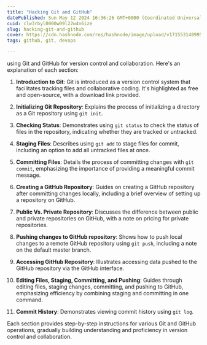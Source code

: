 ```yaml
---
title: "Hacking Git and GitHub"
datePublished: Sun May 12 2024 16:36:26 GMT+0000 (Coordinated Universal Time)
cuid: clw3rbyl0000w09l22w4n6ize
slug: hacking-git-and-github
cover: https://cdn.hashnode.com/res/hashnode/image/upload/v1715531489950/23e2cded-7875-4779-ba46-1b90e4946e91.png
tags: github, git, devops

---
```


using Git and GitHub for version control and collaboration. Here's an explanation of each section:

1. **Introduction to Git**: Git is introduced as a version control system that facilitates tracking files and collaborative coding. It's highlighted as free and open-source, with a download link provided.
    
2. **Initializing Git Repository**: Explains the process of initializing a directory as a Git repository using `git init`.
    
3. **Checking Status**: Demonstrates using `git status` to check the status of files in the repository, indicating whether they are tracked or untracked.
    
4. **Staging Files**: Describes using `git add` to stage files for commit, including an option to add all untracked files at once.
    
5. **Committing Files**: Details the process of committing changes with `git commit`, emphasizing the importance of providing a meaningful commit message.
    
6. **Creating a GitHub Repository**: Guides on creating a GitHub repository after committing changes locally, including a brief overview of setting up a repository on GitHub.
    
7. **Public Vs. Private Repository**: Discusses the difference between public and private repositories on GitHub, with a note on pricing for private repositories.
    
8. **Pushing changes to GitHub repository**: Shows how to push local changes to a remote GitHub repository using `git push`, including a note on the default master branch.
    
9. **Accessing GitHub Repository**: Illustrates accessing data pushed to the GitHub repository via the GitHub interface.
    
10. **Editing Files, Staging, Committing, and Pushing**: Guides through editing files, staging changes, committing, and pushing to GitHub, emphasizing efficiency by combining staging and committing in one command.
    
11. **Commit History**: Demonstrates viewing commit history using `git log`.
    

Each section provides step-by-step instructions for various Git and GitHub operations, gradually building understanding and proficiency in version control and collaboration.